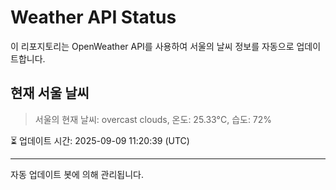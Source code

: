 
# Weather API Status

이 리포지토리는 OpenWeather API를 사용하여 서울의 날씨 정보를 자동으로 업데이트합니다.

## 현재 서울 날씨
> 서울의 현재 날씨: overcast clouds, 온도: 25.33°C, 습도: 72%

⏳ 업데이트 시간: 2025-09-09 11:20:39 (UTC)

---
자동 업데이트 봇에 의해 관리됩니다.
